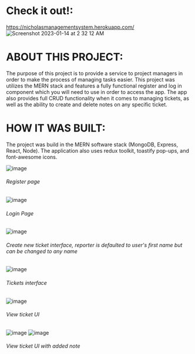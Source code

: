 # Check it out!:
https://nicholasmanagementsystem.herokuapp.com/
![Screenshot 2023-01-14 at 2 32 12 AM](https://user-images.githubusercontent.com/77363160/212461478-3f0eb19a-a09d-4070-8b3e-15550d2e91bf.png)

# ABOUT THIS PROJECT:

The purpose of this project is to provide a service to project managers in order to make the process of managing tasks easier. This project was utilizes the MERN stack and features a fully functional register and log in component which you will need to use in order to access the app. The app also provides full CRUD functionality when it comes to managing tickets, as well as the ability to create and delete notes on any specific ticket. 

# HOW IT WAS BUILT:

The project was build in the MERN software stack (MongoDB, Express, React, Node). The application also uses redux toolkit, toastify pop-ups, and font-awesome icons.

![image](https://user-images.githubusercontent.com/77363160/212461865-ee96ded0-2772-450e-adfb-8d9a8dba58ca.png)
###### Register page

![image](https://user-images.githubusercontent.com/77363160/212461909-f42ae174-41f3-4113-97b2-ef7596e28c72.png)
###### Login Page

![image](https://user-images.githubusercontent.com/77363160/212462050-fc155c88-57a3-446e-a9d9-153c4cdf3899.png)
###### Create new ticket interface, reporter is defaulted to user's first name but can be changed to any name

![image](https://user-images.githubusercontent.com/77363160/212462130-7cdb388d-1021-417e-be38-8d749823af9e.png)
###### Tickets interface

![image](https://user-images.githubusercontent.com/77363160/212462146-19a6b08e-d1bf-468c-84be-d3cf5b3ec2e4.png)
###### View ticket UI

![image](https://user-images.githubusercontent.com/77363160/212462193-116d8a4b-1ea7-4ff2-94a7-3652a75c1ff6.png)
![image](https://user-images.githubusercontent.com/77363160/212462220-84c41947-6667-48c2-ad8d-01ee51c5bc96.png)
###### View ticket UI with added note
